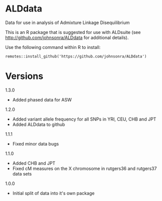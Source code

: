 ALDdata
=======

Data for use in analysis of Admixture Linkage Disequilibrium

This is an R package that is suggested for use with ALDsuite (see http://github.com/johnsonra/ALDdata for additional details).

Use the following command within R to install:

```
remotes::install_github('https://github.com/johnsonra/ALDdata')
```

Versions
========

1.3.0
  - Added phased data for ASW

1.2.0
  - Added variant allele frequency for all SNPs in YRI, CEU, CHB and JPT
  - Added ALDdata to github

1.1.1
  - Fixed minor data bugs

1.1.0
  - Added CHB and JPT
  - Fixed cM measures on the X chromosome in rutgers36 and rutgers37 data sets

1.0.0
  - Initial split of data into it's own package